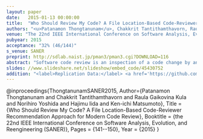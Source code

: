 ```yaml
---
layout: paper
date:   2015-01-13 00:00:00
title:  "Who Should Review My Code? A File Location-Based Code-Reviewer Recommendation Approach for Modern Code Review"
authors: "<u>Patanamon Thongtanunam</u>, Chakkrit Tantithamthavorn, Raula Gaikovina Kula, Norihiro Yoshida, Hajimu Iida, Ken-ichi Matsumoto"
venue: "The 22nd IEEE International Conference on Software Analysis, Evolution, and Reengineering (SANER2015)"
pubyear: 2015
acceptance: "32% (46/144)"
s_venue: SANER
preprint: http://sdlab.naist.jp/pman3/pman3.cgi?DOWNLOAD=116
abstract: "Software code review is an inspection of a code change by an independent third-party developer in order to identify and fix defects before an integration. Effectively performing code review can improve the overall software quality. In recent years, Modern Code Review (MCR), a lightweight and tool-based code inspection, has been widely adopted in both proprietary and open-source software systems. Finding appropriate code-reviewers in MCR is a necessary step of reviewing a code change. However, little research is known the difficulty of finding code-reviewers in a distributed software development and its impact on reviewing time. In this paper, we investigate the impact of reviews with code-reviewer assignment problem has on reviewing time. We find that reviews with code-reviewer assignment problem take 12 days longer to approve a code change. To help developers find appropriate code-reviewers, we propose RevFinder, a file location-based code-reviewer recommendation approach. We leverage a similarity of previously reviewed file path to recommend an appropriate code-reviewer. The intuition is that files that are located in similar file paths would be managed and reviewed by similar experienced code-reviewers. Through an empirical evaluation on a case study of 42,045 reviews of Android Open Source Project (AOSP), OpenStack, Qt and LibreOffice projects, we find that RevFinder  accurately recommended 79% of reviews with a top 10 recommendation. RevFinder also correctly recommended the code-reviewers with a median rank of 4. The overall ranking of RevFinder is 3 times better than that of a baseline approach. We believe that RevFinder could be applied to MCR in order to help developers find appropriate code-reviewers and speed up the overall code review process."
slides: //www.slideshare.net/slideshow/embed_code/45430752
addition: "<label>Replication Data:</label> <a href='https://github.com/patanamon/revfinder'>available at GitHub</a>"
---
```

@inproceedings{ThongtanunamSANER2015,
	Author={Patanamon Thongtanunam and  Chakkrit Tantithamthavorn and  Raula Gaikovina Kula and  Norihiro Yoshida and  Hajimu Iida and  Ken-ichi Matsumoto},
	Title = {Who Should Review My Code? A File Location-Based Code-Reviewer Recommendation Approach for Modern Code Review},
	Booktitle = {the 22nd IEEE International Conference on Software Analysis, Evolution, and Reengineering (SANER)},
	Pages = {141--150},
	Year = {2015}
}